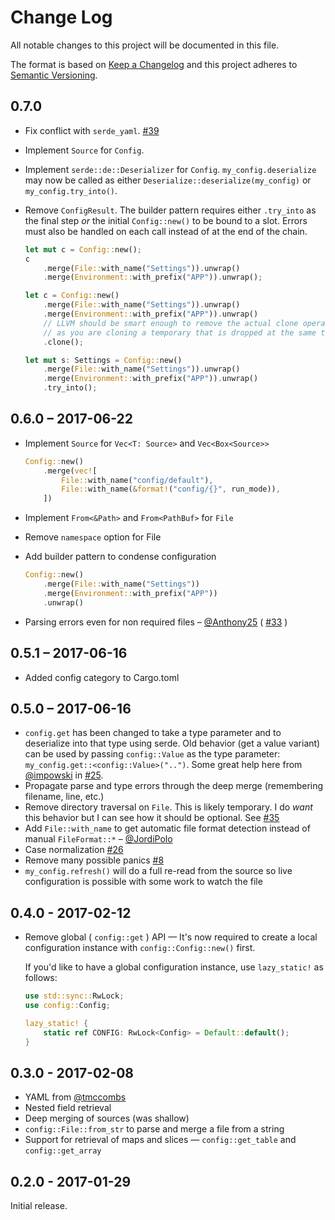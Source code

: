 # Change Log
All notable changes to this project will be documented in this file.

The format is based on [Keep a Changelog](http://keepachangelog.com/)
and this project adheres to [Semantic Versioning](http://semver.org/).

## 0.7.0
 - Fix conflict with `serde_yaml`. [#39]

[#39]: https://github.com/mehcode/config-rs/issues/39

 - Implement `Source` for `Config`.
 - Implement `serde::de::Deserializer` for `Config`. `my_config.deserialize` may now be called as either `Deserialize::deserialize(my_config)` or `my_config.try_into()`.
 - Remove `ConfigResult`. The builder pattern requires either `.try_into` as the final step _or_ the initial `Config::new()` to be bound to a slot. Errors must also be handled on each call instead of at the end of the chain.


    ```rust
    let mut c = Config::new();
    c
        .merge(File::with_name("Settings")).unwrap()
        .merge(Environment::with_prefix("APP")).unwrap();
    ```

    ```rust
    let c = Config::new()
        .merge(File::with_name("Settings")).unwrap()
        .merge(Environment::with_prefix("APP")).unwrap()
        // LLVM should be smart enough to remove the actual clone operation
        // as you are cloning a temporary that is dropped at the same time
        .clone();
    ```

    ```rust
    let mut s: Settings = Config::new()
        .merge(File::with_name("Settings")).unwrap()
        .merge(Environment::with_prefix("APP")).unwrap()
        .try_into();
    ```

## 0.6.0 – 2017-06-22
  - Implement `Source` for `Vec<T: Source>` and `Vec<Box<Source>>`

    ```rust
    Config::new()
        .merge(vec![
            File::with_name("config/default"),
            File::with_name(&format!("config/{}", run_mode)),
        ])
    ```

  - Implement `From<&Path>` and `From<PathBuf>` for `File`

  - Remove `namespace` option for File
  - Add builder pattern to condense configuration

    ```rust
    Config::new()
        .merge(File::with_name("Settings"))
        .merge(Environment::with_prefix("APP"))
        .unwrap()
    ```

 - Parsing errors even for non required files – [@Anthony25] ( [#33] )

[@Anthony25]: https://github.com/Anthony25
[#33]: https://github.com/mehcode/config-rs/pull/33

## 0.5.1 – 2017-06-16
 - Added config category to Cargo.toml

## 0.5.0 – 2017-06-16
 - `config.get` has been changed to take a type parameter and to deserialize into that type using serde. Old behavior (get a value variant) can be used by passing `config::Value` as the type parameter: `my_config.get::<config::Value>("..")`. Some great help here from [@impowski] in [#25].
 - Propagate parse and type errors through the deep merge (remembering filename, line, etc.)
 - Remove directory traversal on `File`. This is likely temporary. I do _want_ this behavior but I can see how it should be optional. See [#35]
 - Add `File::with_name` to get automatic file format detection instead of manual `FileFormat::*` – [@JordiPolo]
 - Case normalization [#26]
 - Remove many possible panics [#8]
 - `my_config.refresh()` will do a full re-read from the source so live configuration is possible with some work to watch the file

[#8]: https://github.com/mehcode/config-rs/issues/8
[#35]: https://github.com/mehcode/config-rs/pull/35
[#26]: https://github.com/mehcode/config-rs/pull/26
[#25]: https://github.com/mehcode/config-rs/pull/25

[@impowski]: https://github.com/impowski
[@JordiPolo]: https://github.com/JordiPolo

## 0.4.0 - 2017-02-12
 - Remove global ( `config::get` ) API — It's now required to create a local configuration instance with `config::Config::new()` first.

   If you'd like to have a global configuration instance, use `lazy_static!` as follows:

   ```rust
   use std::sync::RwLock;
   use config::Config;

   lazy_static! {
       static ref CONFIG: RwLock<Config> = Default::default();
   }
   ```

## 0.3.0 - 2017-02-08
 - YAML from [@tmccombs](https://github.com/tmccombs)
 - Nested field retrieval
 - Deep merging of sources (was shallow)
 - `config::File::from_str` to parse and merge a file from a string
 - Support for retrieval of maps and slices — `config::get_table` and `config::get_array`

## 0.2.0 - 2017-01-29
Initial release.

